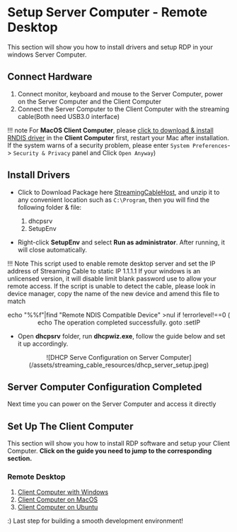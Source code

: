 
# Setup Server Computer - Remote Desktop

This section will show you how to install drivers and setup RDP in your windows Server Computer.

## Connect Hardware

1. Connect monitor, keyboard and mouse to the Server Computer, power on the Server Computer and the Client Computer
2. Connect the Server Computer to the Client Computer with the streaming cable(Both need USB3.0 interface)

!!! note
    For **MacOS Client Computer**, please [click to download & install RNDIS driver](http://bit.ly/2A4f2xI) in the **Client Computer** first, restart your Mac after installation. If the system warns of a security problem, please enter `System Preferences`-> `Security & Privacy` panel and Click `Open Anyway`)

## Install Drivers  

* Click to Download Package here [StreamingCableHost](/assets/streaming_cable_resources/StreamingCableHost.zip), and unzip it to any convenient location such as `C:\Program`, then you will find the following folder & file:
    1. dhcpsrv
    2. SetupEnv

* Right-click **SetupEnv** and select **Run as administrator**. After running, it will close automatically.

!!! Note
        This script used to enable remote desktop server and set the IP address of Streaming Cable to static IP 1.1.1.1 If your windows is an unlicensed version, it will disable limit blank password use to allow your remote access.
        If the script is unable to detect the cable, please look in device manager, copy the name of the new device and amend this file to match 
        <center>echo "%%f"|find "Remote NDIS Compatible Device" >nul
        if !errorlevel!==0 (
        echo The operation completed successfully.
        goto :setIP</center>

* Open **dhcpsrv** folder,  run **dhcpwiz.exe**, follow the guide below and set it up accordingly.

<center>![DHCP Serve Configuration on Server Computer](/assets/streaming_cable_resources/dhcp_server_setup.jpeg)</center>


## Server Computer Configuration Completed

Next time you can power on the Server Computer and access it directly

## Set Up The Client Computer

This section will show you how to install RDP software and setup your Client Computer.
**Click on the guide you need to jump to the corresponding section.**

### Remote Desktop

1. [Client Computer with Windows](/content/streaming_cable/set_up_win_rdp_client.md)
2. [Client Computer on MacOS](/content/streaming_cable/set_up_mac_rdp_client.md)
3. [Client Computer on Ubuntu](/content/streaming_cable/set_up_ubu_rdp_client.md)

:) Last step for building a smooth development environment!
